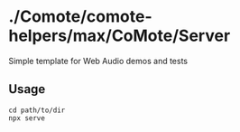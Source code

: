 # ./Comote/comote-helpers/max/CoMote/Server

Simple template for Web Audio demos and tests

## Usage

```
cd path/to/dir
npx serve
```
